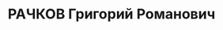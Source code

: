 ---
title: РАЧКОВ Григорий Романович
description: 'Род. в 1893, Казанская губ., бывший член ВКП(б). Проживал: г. Красноярск.
  Десятник стройконторы горсовета.

  Арестован 22.11.1936, содержался в Красноярской тюрьме. Обв.: террористическая деятельность.
  Приговор: выездная сессия ВК ВС СССР, 20.04.1937 – ВМН. Расстрелян 20.04.1937, в
  г. Красноярске.

  Реабилитирован ВК ВС СССР 24.09.1959'
---